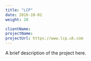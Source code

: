 ```yaml
---
title: "LCP"
date: 2016-10-01
weight: 20

clientName:
projectName:
projectUrl: https://www.lcp.uk.com
---
```


A brief description of the project here.
